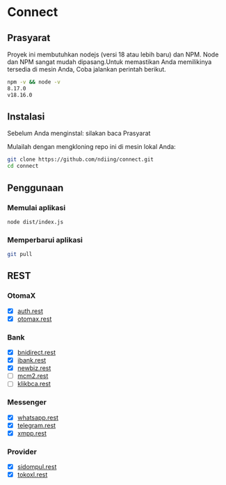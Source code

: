 # Connect

## Prasyarat

Proyek ini membutuhkan nodejs (versi 18 atau lebih baru) dan NPM.
Node dan NPM sangat mudah dipasang.Untuk memastikan Anda memilikinya tersedia di mesin Anda,
Coba jalankan perintah berikut.

```bash
npm -v && node -v
8.17.0
v18.16.0
```

## Instalasi

Sebelum Anda menginstal: silakan baca Prasyarat

Mulailah dengan mengkloning repo ini di mesin lokal Anda:

```bash
git clone https://github.com/ndiing/connect.git
cd connect
```
<!-- 
Untuk menginstal, jalankan:

```bash
npm install
``` -->

## Penggunaan

### Memulai aplikasi

```bash
node dist/index.js
```

### Memperbarui aplikasi

```bash
git pull
```

## REST

### OtomaX

-   [x] [auth.rest](./rest/auth.rest)
-   [x] [otomax.rest](./rest/otomax.rest)

### Bank

-   [x] [bnidirect.rest](./rest/bnidirect.rest)
-   [x] [ibank.rest](./rest/ibank.rest)
-   [x] [newbiz.rest](./rest/newbiz.rest)
-   [ ] [mcm2.rest](./rest/mcm2.rest)
-   [ ] [klikbca.rest](./rest/klikbca.rest)

### Messenger

-   [x] [whatsapp.rest](./rest/whatsapp.rest)
-   [x] [telegram.rest](./rest/telegram.rest)
-   [x] [xmpp.rest](./rest/xmpp.rest)

### Provider

-   [x] [sidompul.rest](./rest/sidompul.rest)
-   [x] [tokoxl.rest](./rest/tokoxl.rest)
